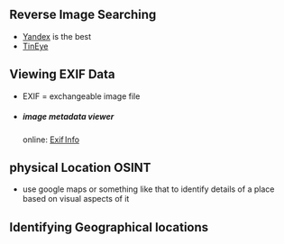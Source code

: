 
## Reverse Image Searching 

- [Yandex](https://yandex.com/) is the best
- [TinEye](https://tineye.com/) 
## Viewing EXIF Data

- EXIF = exchangeable image file 
- ##### image metadata viewer
  online: [Exif Info](https://exifinfo.org/)
## physical Location OSINT

- use google maps or something like that to identify details of a place based on visual aspects of it 
## Identifying Geographical locations 
